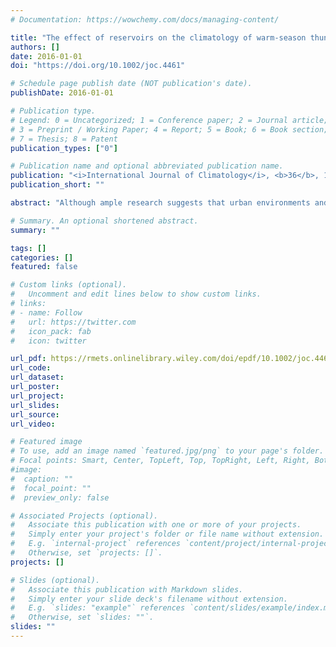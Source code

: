 ```yaml
---
# Documentation: https://wowchemy.com/docs/managing-content/

title: "The effect of reservoirs on the climatology of warm-season thunderstorms in Southeast Texas, USA."
authors: []
date: 2016-01-01
doi: "https://doi.org/10.1002/joc.4461"

# Schedule page publish date (NOT publication's date).
publishDate: 2016-01-01

# Publication type.
# Legend: 0 = Uncategorized; 1 = Conference paper; 2 = Journal article;
# 3 = Preprint / Working Paper; 4 = Report; 5 = Book; 6 = Book section;
# 7 = Thesis; 8 = Patent
publication_types: ["0"]

# Publication name and optional abbreviated publication name.
publication: "<i>International Journal of Climatology</i>, <b>36</b>, 1808-1820."
publication_short: ""

abstract: "Although ample research suggests that urban environments and their associated land use/land cover modify convective precipitation patterns, little research has explored the role of human-made bodies of water – artificial reservoirs – on thunderstorm climatology. This study provides the first radar-derived climatological analysis of the impact of artificial reservoirs on warm-season convective initiation (CI) and associated thunderstorms. An area centred on three large reservoirs in Southeast Texas is examined to explore how the artificial bodies of water influence the spatiotemporal nature of deep, moist convection. A thunderstorm day and CI climatology for the study domain is constructed utilizing composite radar reflectivity data from 1997 to 2013. The results illustrate enhanced (reduced) convective activity on the edges of (atop) the reservoirs. The presence of the reservoirs also induced increased variability in thunderstorm occurrence compared to areas with no reservoirs. In addition, spatial analytical testing yields statistically significant higher densities of CI events on the southern shores of the reservoirs. Evidence that relatively small bodies of water can influence regional convective patterns and modify the risk of thunderstorm hazards is presented."

# Summary. An optional shortened abstract.
summary: ""

tags: []
categories: []
featured: false

# Custom links (optional).
#   Uncomment and edit lines below to show custom links.
# links:
# - name: Follow
#   url: https://twitter.com
#   icon_pack: fab
#   icon: twitter

url_pdf: https://rmets.onlinelibrary.wiley.com/doi/epdf/10.1002/joc.4461
url_code:
url_dataset:
url_poster:
url_project:
url_slides:
url_source:
url_video:

# Featured image
# To use, add an image named `featured.jpg/png` to your page's folder. 
# Focal points: Smart, Center, TopLeft, Top, TopRight, Left, Right, BottomLeft, Bottom, BottomRight.
#image:
#  caption: ""
#  focal_point: ""
#  preview_only: false

# Associated Projects (optional).
#   Associate this publication with one or more of your projects.
#   Simply enter your project's folder or file name without extension.
#   E.g. `internal-project` references `content/project/internal-project/index.md`.
#   Otherwise, set `projects: []`.
projects: []

# Slides (optional).
#   Associate this publication with Markdown slides.
#   Simply enter your slide deck's filename without extension.
#   E.g. `slides: "example"` references `content/slides/example/index.md`.
#   Otherwise, set `slides: ""`.
slides: ""
---
```

